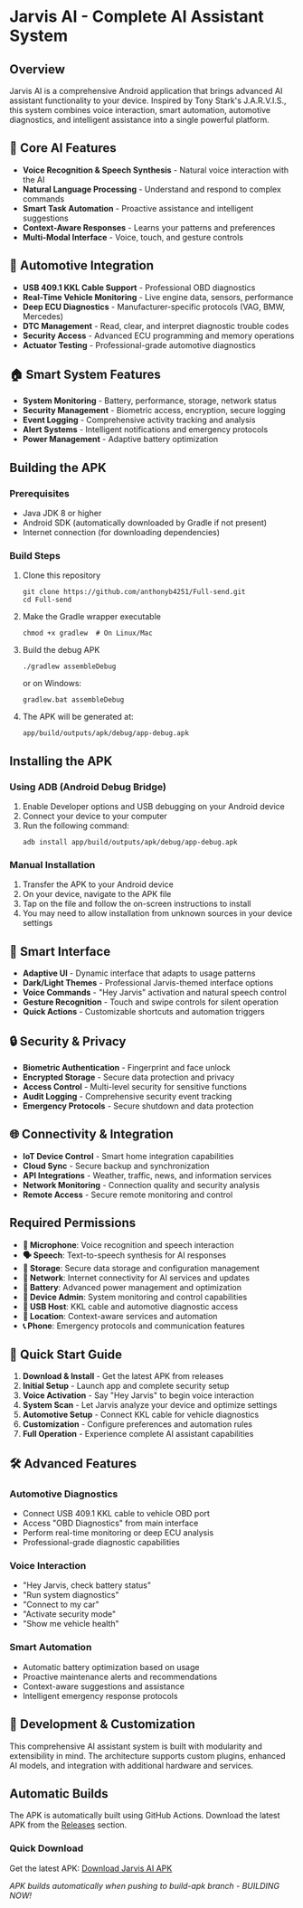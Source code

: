 # Jarvis AI - Complete AI Assistant System

## Overview
Jarvis AI is a comprehensive Android application that brings advanced AI assistant functionality to your device. Inspired by Tony Stark's J.A.R.V.I.S., this system combines voice interaction, smart automation, automotive diagnostics, and intelligent assistance into a single powerful platform.

## 🤖 Core AI Features
- **Voice Recognition & Speech Synthesis** - Natural voice interaction with the AI
- **Natural Language Processing** - Understand and respond to complex commands
- **Smart Task Automation** - Proactive assistance and intelligent suggestions
- **Context-Aware Responses** - Learns your patterns and preferences
- **Multi-Modal Interface** - Voice, touch, and gesture controls

## 🚗 Automotive Integration
- **USB 409.1 KKL Cable Support** - Professional OBD diagnostics
- **Real-Time Vehicle Monitoring** - Live engine data, sensors, performance
- **Deep ECU Diagnostics** - Manufacturer-specific protocols (VAG, BMW, Mercedes)
- **DTC Management** - Read, clear, and interpret diagnostic trouble codes
- **Security Access** - Advanced ECU programming and memory operations
- **Actuator Testing** - Professional-grade automotive diagnostics

## 🏠 Smart System Features
- **System Monitoring** - Battery, performance, storage, network status
- **Security Management** - Biometric access, encryption, secure logging
- **Event Logging** - Comprehensive activity tracking and analysis
- **Alert Systems** - Intelligent notifications and emergency protocols
- **Power Management** - Adaptive battery optimization

## Building the APK

### Prerequisites
- Java JDK 8 or higher
- Android SDK (automatically downloaded by Gradle if not present)
- Internet connection (for downloading dependencies)

### Build Steps
1. Clone this repository
   ```
   git clone https://github.com/anthonyb4251/Full-send.git
   cd Full-send
   ```

2. Make the Gradle wrapper executable
   ```
   chmod +x gradlew  # On Linux/Mac
   ```

3. Build the debug APK
   ```
   ./gradlew assembleDebug
   ```
   or on Windows:
   ```
   gradlew.bat assembleDebug
   ```

4. The APK will be generated at:
   ```
   app/build/outputs/apk/debug/app-debug.apk
   ```

## Installing the APK

### Using ADB (Android Debug Bridge)
1. Enable Developer options and USB debugging on your Android device
2. Connect your device to your computer
3. Run the following command:
   ```
   adb install app/build/outputs/apk/debug/app-debug.apk
   ```

### Manual Installation
1. Transfer the APK to your Android device
2. On your device, navigate to the APK file
3. Tap on the file and follow the on-screen instructions to install
4. You may need to allow installation from unknown sources in your device settings

## 📱 Smart Interface
- **Adaptive UI** - Dynamic interface that adapts to usage patterns
- **Dark/Light Themes** - Professional Jarvis-themed interface options
- **Voice Commands** - "Hey Jarvis" activation and natural speech control
- **Gesture Recognition** - Touch and swipe controls for silent operation
- **Quick Actions** - Customizable shortcuts and automation triggers

## 🔒 Security & Privacy
- **Biometric Authentication** - Fingerprint and face unlock
- **Encrypted Storage** - Secure data protection and privacy
- **Access Control** - Multi-level security for sensitive functions
- **Audit Logging** - Comprehensive security event tracking
- **Emergency Protocols** - Secure shutdown and data protection

## 🌐 Connectivity & Integration
- **IoT Device Control** - Smart home integration capabilities
- **Cloud Sync** - Secure backup and synchronization
- **API Integrations** - Weather, traffic, news, and information services
- **Network Monitoring** - Connection quality and security analysis
- **Remote Access** - Secure remote monitoring and control

## Required Permissions
- **🎤 Microphone**: Voice recognition and speech interaction
- **🗣️ Speech**: Text-to-speech synthesis for AI responses
- **📁 Storage**: Secure data storage and configuration management
- **📡 Network**: Internet connectivity for AI services and updates
- **🔋 Battery**: Advanced power management and optimization
- **📱 Device Admin**: System monitoring and control capabilities
- **🚗 USB Host**: KKL cable and automotive diagnostic access
- **📍 Location**: Context-aware services and automation
- **📞 Phone**: Emergency protocols and communication features

## 🚀 Quick Start Guide
1. **Download & Install** - Get the latest APK from releases
2. **Initial Setup** - Launch app and complete security setup
3. **Voice Activation** - Say "Hey Jarvis" to begin voice interaction
4. **System Scan** - Let Jarvis analyze your device and optimize settings
5. **Automotive Setup** - Connect KKL cable for vehicle diagnostics
6. **Customization** - Configure preferences and automation rules
7. **Full Operation** - Experience complete AI assistant capabilities

## 🛠️ Advanced Features
### Automotive Diagnostics
- Connect USB 409.1 KKL cable to vehicle OBD port
- Access "OBD Diagnostics" from main interface
- Perform real-time monitoring or deep ECU analysis
- Professional-grade diagnostic capabilities

### Voice Interaction
- "Hey Jarvis, check battery status"
- "Run system diagnostics"
- "Connect to my car"
- "Activate security mode"
- "Show me vehicle health"

### Smart Automation
- Automatic battery optimization based on usage
- Proactive maintenance alerts and recommendations
- Context-aware suggestions and assistance
- Intelligent emergency response protocols

## 🔧 Development & Customization
This comprehensive AI assistant system is built with modularity and extensibility in mind. The architecture supports custom plugins, enhanced AI models, and integration with additional hardware and services.

## Automatic Builds
The APK is automatically built using GitHub Actions. Download the latest APK from the [Releases](https://github.com/anthonyb4251/Full-send/releases) section.

### Quick Download
Get the latest APK: [Download Jarvis AI APK](https://github.com/anthonyb4251/Full-send/releases/latest)

*APK builds automatically when pushing to build-apk branch - BUILDING NOW!*